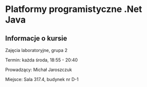# Platformy programistyczne .Net Java

## Informacje o kursie
Zajęcia laboratoryjne, grupa 2

Termin: każda środa, 18:55 - 20:40

Prowadzący: Michał Jaroszczuk

Miejsce: Sala 317.4, budynek nr D-1
